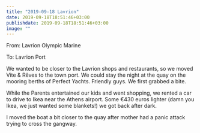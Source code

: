 ```yaml
---
title: "2019-09-18 Lavrion"
date: 2019-09-18T18:51:46+03:00
publishdate: 2019-09-18T18:51:46+03:00
image: ""
---
```


From: Lavrion Olympic Marine

To: Lavrion Port

We wanted to be closer to the Lavrion shops and restaurants, so we moved Vite & Rêves to the town port. We could stay the night at the quay on the mooring berths of Perfect Yachts. Friendly guys. We first grabbed a bite.

While the Parents entertained our kids and went shopping, we rented a car to drive to Ikea near the Athens airport. Some €430 euros lighter (damn you Ikea, we just wanted some blankets!) we got back after dark.

I moved the boat a bit closer to the quay after mother had a panic attack trying to cross the gangway.
